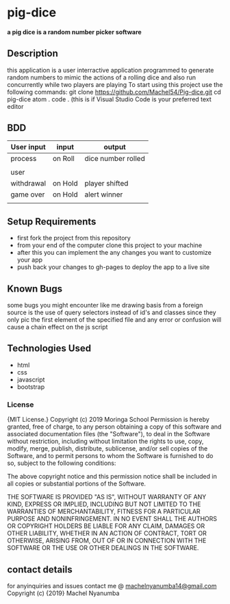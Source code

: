 # pig-dice
#### a pig dice is a random number picker software
## Description
this application is a user interractive application programmed to generate random numbers to mimic the actions of a rolling dice and also run concurrently while two players are playing
To start using this project use the following commands:
git clone https://github.com/Machel54/Pig-dice.git
cd pig-dice
atom .
code . (this is if Visual Studio Code is your preferred text editor

## BDD
|User input|    input      | output                |
|----------|---------------|-----------------------|
| process  |     on Roll   |  dice number rolled   |
|          |               |                       |
|user      |               |                       |
|withdrawal|   on Hold     | player shifted        |
|game over |  on Hold      |  alert winner         |
|          |               |                       |

## Setup Requirements
* first fork the project from this repository
* from your end of the computer clone this project to your machine
* after this you can implement the any changes you want to customize your app
* push back your changes to gh-pages to deploy the app to a live site

## Known Bugs
some bugs you might encounter like me drawing basis from a foreign source is the use of query selectors instead of id's and classes since they only pic the first element of the specified file and any error or confusion will cause a chain effect on the js script

## Technologies Used
* html
* css
* javascript
* bootstrap

### License ###
{MIT License.}
Copyright (c)  2019 Moringa School
Permission is hereby granted, free of charge, to any person obtaining a copy of this software and associated documentation files (the "Software"), to deal in the Software without restriction, including without limitation the rights to use, copy, modify, merge, publish, distribute, sublicense, and/or sell copies of the Software, and to permit persons to whom the Software is furnished to do so, subject to the following conditions:

The above copyright notice and this permission notice shall be included in all copies or substantial portions of the Software.

THE SOFTWARE IS PROVIDED "AS IS", WITHOUT WARRANTY OF ANY KIND, EXPRESS OR IMPLIED, INCLUDING BUT NOT LIMITED TO THE WARRANTIES OF MERCHANTABILITY, FITNESS FOR A PARTICULAR PURPOSE AND NONINFRINGEMENT. IN NO EVENT SHALL THE AUTHORS OR COPYRIGHT HOLDERS BE LIABLE FOR ANY CLAIM, DAMAGES OR OTHER LIABILITY, WHETHER IN AN ACTION OF CONTRACT, TORT OR OTHERWISE, ARISING FROM, OUT OF OR IN CONNECTION WITH THE SOFTWARE OR THE USE OR OTHER DEALINGS IN THE SOFTWARE.  

## contact details
for anyinquiries and issues contact me @  machelnyanumba14@gmail.com
Copyright (c) {2019} Machel Nyanumba
